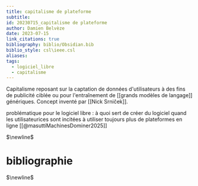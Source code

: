 ```yaml
---
title: capitalisme de plateforme
subtitle: 
id: 20230715_capitalisme de plateforme
author: Damien Belvèze
date: 2023-07-15
link_citations: true
bibliography: biblio/Obsidian.bib
biblio_style: csl\ieee.csl
aliases: 
tags:
  - logiciel_libre
  - capitalisme
---
```


Capitalisme reposant sur la captation de données d'utilisateurs à des fins de publicité ciblée ou pour l'entraînement de [[grands modèles de langage]] génériques.
Concept inventé par [[Nick Srniček]].

problématique pour le logiciel libre : à quoi sert de créer du logiciel quand les utilisateurices sont incitées à utiliser toujours plus de plateformes en ligne [[@masuttiMachinesDominer2025]]

$\newline$
# bibliographie
$\newline$







